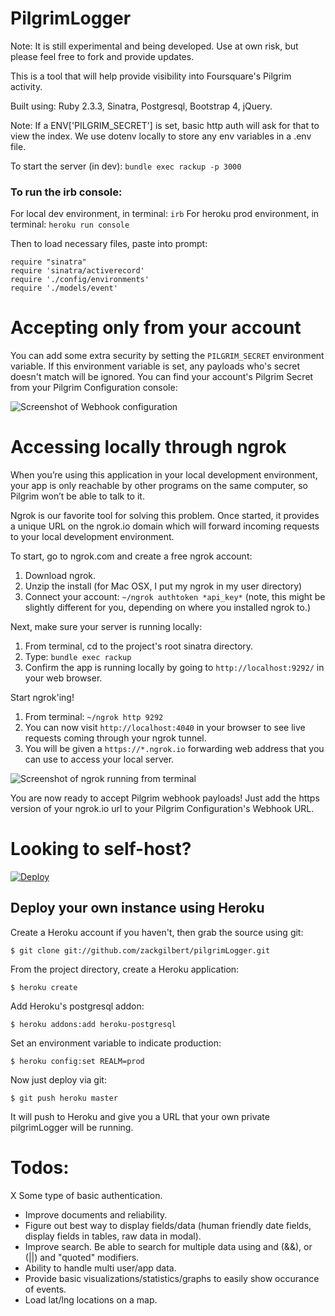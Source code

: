 # PilgrimLogger

Note: It is still experimental and being developed. Use at own risk, but please feel free to fork and provide updates.


This is a tool that will help provide visibility into Foursquare's Pilgrim activity.

Built using: Ruby 2.3.3, Sinatra, Postgresql, Bootstrap 4, jQuery.

Note: If a ENV['PILGRIM_SECRET'] is set, basic http auth will ask for that to view the index. We use dotenv locally to store any env variables in a .env file.


To start the server (in dev): `bundle exec rackup -p 3000`

### To run the irb console:

For local dev environment, in terminal: `irb`
For heroku prod environment, in terminal: `heroku run console`

Then to load necessary files, paste into prompt:
```
require "sinatra"
require 'sinatra/activerecord'
require './config/environments'
require './models/event'
```


Accepting only from your account
================================

You can add some extra security by setting the `PILGRIM_SECRET` environment variable. If this environment variable is set, any payloads who's secret doesn't match will be ignored. You can find your account's Pilgrim Secret from your Pilgrim Configuration console:

![Screenshot of Webhook configuration](https://dha4w82d62smt.cloudfront.net/items/3V430v1c1r0m2G0M2N3N/Screen%20Shot%202018-06-29%20at%2011.10.54%20AM.png)


Accessing locally through ngrok
===============================

When you’re using this application in your local development environment, your app is only reachable by other programs on the same computer, so Pilgrim won’t be able to talk to it.

Ngrok is our favorite tool for solving this problem. Once started, it provides a unique URL on the ngrok.io domain which will forward incoming requests to your local development environment.

To start, go to ngrok.com and create a free ngrok account:
1. Download ngrok.
1. Unzip the install (for Mac OSX, I put my ngrok in my user directory)
1. Connect your account: `~/ngrok authtoken *api_key*` (note, this might be slightly different for you, depending on where you installed ngrok to.)

Next, make sure your server is running locally:
1. From terminal, cd to the project's root sinatra directory.
1. Type: `bundle exec rackup`
1. Confirm the app is running locally by going to `http://localhost:9292/` in your web browser.

Start ngrok'ing!
1. From terminal: `~/ngrok http 9292`
1. You can now visit `http://localhost:4040` in your browser to see live requests coming through your ngrok tunnel.
1. You will be given a `https://*.ngrok.io` forwarding web address that you can use to access your local server.

![Screenshot of ngrok running from terminal](https://dha4w82d62smt.cloudfront.net/items/461E0K3P0E2S1j2Q3i2r/Screen%20Shot%202018-06-29%20at%2011.28.29%20AM.png)

You are now ready to accept Pilgrim webhook payloads! Just add the https version of your ngrok.io url to your Pilgrim Configuration's Webhook URL.


Looking to self-host?
=====================

[![Deploy](https://www.herokucdn.com/deploy/button.png)](https://heroku.com/deploy)

## Deploy your own instance using Heroku
Create a Heroku account if you haven't, then grab the source using git:

`$ git clone git://github.com/zackgilbert/pilgrimLogger.git`

From the project directory, create a Heroku application:

`$ heroku create`

Add Heroku's postgresql addon:

`$ heroku addons:add heroku-postgresql`

Set an environment variable to indicate production:

`$ heroku config:set REALM=prod`

Now just deploy via git:

`$ git push heroku master`

It will push to Heroku and give you a URL that your own private pilgrimLogger will be running.


Todos:
======

X Some type of basic authentication.
- Improve documents and reliability.
- Figure out best way to display fields/data (human friendly date fields, display fields in tables, raw data in modal).
- Improve search. Be able to search for multiple data using and (&&), or (||) and "quoted" modifiers.
- Ability to handle multi user/app data.
- Provide basic visualizations/statistics/graphs to easily show occurance of events.
- Load lat/lng locations on a map.

